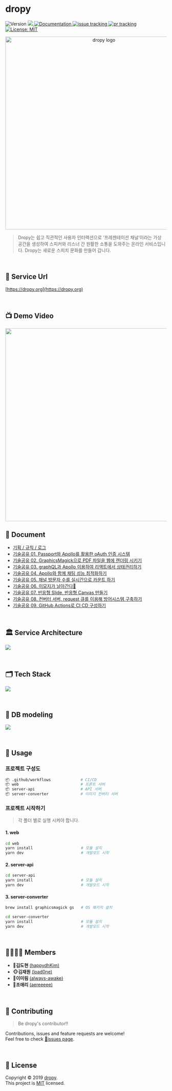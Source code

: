 # dropy
<p>
<!-- version -->
  <img alt="Version" src="https://img.shields.io/badge/version-1.2.2-blue.svg?cacheSeconds=2592000" />
<!-- release -->
  <a href="https://github.com/connect-foundation/2019-02/releases">
    <img src="https://img.shields.io/github/release-date/connect-foundation/2019-02?color=orange">
  </a>
<!-- doc -->
  <a href="https://github.com/connect-foundation/2019-02/wiki" target="_blank">
    <img alt="Documentation" src="https://img.shields.io/badge/documentation-yes-brightgreen.svg" />
  </a>
<!-- issue -->
  <a href="https://github.com/connect-foundation/2019-02/issues">
    <img alt="issue tracking" src="https://img.shields.io/github/issues/connect-foundation/2019-02"/>
  </a>
<!-- pr -->
  <a href="https://github.com/connect-foundation/2019-02/pulls">
    <img alt="pr tracking" src="https://img.shields.io/github/issues-pr/connect-foundation/2019-02"/>
  </a>
<!-- license -->
  <a href="https://github.com/connect-foundation/2019-02/blob/master/LICENSE.md" target="_blank">
    <img alt="License: MIT" src="https://img.shields.io/badge/License-MIT-yellow.svg" />
  </a>
</p>
<p align="middle">
    <img width="600" alt="dropy logo" src="https://user-images.githubusercontent.com/40539104/69215727-cf192200-0bad-11ea-89e0-e02852e2790b.png">
</p>


> Dropy는 쉽고 직관적인 사용자 인터랙션으로 ‘프레젠테이션 채널’이라는 가상 공간을 생성하여 스피커와 리스너 간 원활한 소통을 도와주는 온라인 서비스입니다.
> Dropy는 새로운 스피치 문화를 만들어 갑니다.

<br>


## 🐤 Service Url
[https://dropy.org](https://dropy.org)

<br>

## 📺 Demo Video

<a href="https://www.youtube.com/watch?v=233P-EtFJbg&feature=youtu.be" target="_blank">
  <img src="https://kr.object.ncloudstorage.com/privatebucket/screenshot__dropy_demo.png" width="600">
</a>

<br>

## 📝 Document

- [기획 / 규칙 / 로그](https://github.com/connect-foundation/2019-02/wiki)
- [기술공유 01. Passport와 Apollo를 활용한 oAuth 인증 시스템](https://github.com/connect-foundation/2019-02/wiki/%EA%B8%B0%EC%88%A0%EA%B3%B5%EC%9C%A0-01.-Passport%EC%99%80-Apollo%EB%A5%BC-%ED%99%9C%EC%9A%A9%ED%95%9C-oAuth-%EC%9D%B8%EC%A6%9D-%EC%8B%9C%EC%8A%A4%ED%85%9C)
- [기술공유 02. GraphicsMagick으로 PDF 파일을 웹에 렌더링 시키기](https://github.com/connect-foundation/2019-02/wiki/%EA%B8%B0%EC%88%A0%EA%B3%B5%EC%9C%A0-02.-GraphicsMagick%EC%9C%BC%EB%A1%9C-PDF-%ED%8C%8C%EC%9D%BC%EC%9D%84-%EC%9B%B9%EC%97%90-%EB%A0%8C%EB%8D%94%EB%A7%81-%EC%8B%9C%ED%82%A4%EA%B8%B0)
- [기술공유 03. graphQL과 Apollo 이용하여 리액트에서 상태관리하기](https://github.com/connect-foundation/2019-02/wiki/%EA%B8%B0%EC%88%A0%EA%B3%B5%EC%9C%A0-03.--graphQL%EA%B3%BC-Apollo-%EC%9D%B4%EC%9A%A9%ED%95%98%EC%97%AC-%EB%A6%AC%EC%95%A1%ED%8A%B8%EC%97%90%EC%84%9C-%EC%83%81%ED%83%9C%EA%B4%80%EB%A6%AC%ED%95%98%EA%B8%B0)
- [기술공유 04. Apollo와 함께 채팅 성능 최적화하기](https://github.com/connect-foundation/2019-02/wiki/%EA%B8%B0%EC%88%A0%EA%B3%B5%EC%9C%A0-04.-Apollo%EC%99%80-%ED%95%A8%EA%BB%98-%EC%B1%84%ED%8C%85-%EC%84%B1%EB%8A%A5-%EC%B5%9C%EC%A0%81%ED%99%94%ED%95%98%EA%B8%B0)
- [기술공유 05. 채널 방문자 수를 실시간으로 카운트 하기](https://github.com/connect-foundation/2019-02/wiki/%EA%B8%B0%EC%88%A0%EA%B3%B5%EC%9C%A0-05.-%EC%B1%84%EB%84%90-%EB%B0%A9%EB%AC%B8%EC%9E%90-%EC%88%98%EB%A5%BC-%EC%8B%A4%EC%8B%9C%EA%B0%84%EC%9C%BC%EB%A1%9C-%EC%B9%B4%EC%9A%B4%ED%8A%B8-%ED%95%98%EA%B8%B0%F0%9F%A6%89)
- [기술공유 06. 이모지가 날아간다🤭](https://github.com/connect-foundation/2019-02/wiki/%EA%B8%B0%EC%88%A0%EA%B3%B5%EC%9C%A0-06.-%EC%9D%B4%EB%AA%A8%EC%A7%80%EA%B0%80-%EB%82%A0%EC%95%84%EA%B0%84%EB%8B%A4%F0%9F%A4%AD)
- [기술공유 07. 반응형 Slide, 반응형 Canvas 만들기](https://github.com/connect-foundation/2019-02/wiki/%EA%B8%B0%EC%88%A0%EA%B3%B5%EC%9C%A0-07.--%EB%B0%98%EC%9D%91%ED%98%95-Slide,-%EB%B0%98%EC%9D%91%ED%98%95-Canvas-%EB%A7%8C%EB%93%A4%EA%B8%B0)
- [기술공유 08. 컨버터 서버, request 큐를 이용해 방어시스템 구축하기](https://github.com/connect-foundation/2019-02/wiki/%EA%B8%B0%EC%88%A0%EA%B3%B5%EC%9C%A0-08.-%EC%BB%A8%EB%B2%84%ED%84%B0-%EC%84%9C%EB%B2%84,-request-%ED%81%90%EB%A5%BC-%EC%9D%B4%EC%9A%A9%ED%95%B4-%EB%B0%A9%EC%96%B4%EC%8B%9C%EC%8A%A4%ED%85%9C-%EA%B5%AC%EC%B6%95%ED%95%98%EA%B8%B0)
- [기술공유 09. GitHub Actions로 CI CD 구성하기](https://github.com/connect-foundation/2019-02/wiki/%EA%B8%B0%EC%88%A0%EA%B3%B5%EC%9C%A0-09.-GitHub-Actions%EB%A1%9C-CI-CD-%EA%B5%AC%EC%84%B1%ED%95%98%EA%B8%B0)

<br>

## 🏛 Service Architecture
![](https://kr.object.ncloudstorage.com/dropy/01_IMG_DONT_TOUCH/architecture.png)

<br>

## 🗂 Tech Stack
![](https://kr.object.ncloudstorage.com/dropy/01_IMG_DONT_TOUCH/techstack.png)
 
<br>

## 💾 DB modeling
![](https://kr.object.ncloudstorage.com/dropy/01_IMG_DONT_TOUCH/db_modeling.png)

<br>

## 🔨 Usage
### 프로젝트 구성도
```bash
📦 .github/workflows             # CI/CD
📦 web                           # 프론트 서버
📦 server-api                    # API 서버
📦 server-converter              # 이미지 컨버터 서버
```

### 프로젝트 시작하기
> 각 폴더 별로 실행 시켜야 합니다.
#### 1. web
```bash
cd web
yarn install                     # 모듈 설치
yarn dev                         # 개발모드 시작
```

#### 2. server-api
```bash
cd server-api
yarn install                     # 모듈 설치
yarn dev                         # 개발모드 시작
```

#### 3. server-converter
```bash
brew install graphicsmagick gs   # OS 패키지 설치

cd server-converter
yarn install                     # 모듈 설치
yarn dev                         # 개발모드 시작
```

<br>

##  👨‍👨‍👧‍👧 Members

- 🐶**김도현** [(happydhKim)](https://github.com/happydhKim)
- 🐵**김재원** [(load0ne)](https://github.com/load0ne)
- 🦊**이미림** [(always-awake)](https://github.com/always-awake)
- 🐰**조애리** [(aereeeee)](https://github.com/aereeeee)

<br>

## 🤝 Contributing
> Be dropy's contributor!!

Contributions, issues and feature requests are welcome!<br />Feel free to check [📌issues page]( https://github.com/connect-foundation/2019-02/issues).

<br>

## 📝 License

Copyright © 2019 [dropy](https://github.com/connect-foundation/2019-02).  
This project is [MIT](https://github.com/connect-foundation/2019-02/blob/master/LICENSE.md) licensed.
